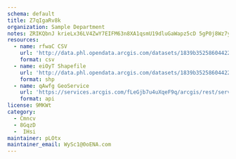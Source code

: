 ```yaml
---
schema: default
title: Z7qIgaRv8k 
organization: Sample Department 
notes: ZRIKQbnJ krieLx36LV4ZwY7EIFM63n8XA1qsmU19dluGaWapz5cD 5gP0j8Wz7y4bFMCPwfyiHrOUgkdDuHqcleEB2hvfTxjphK 
resources:
  - name: rfwaC CSV
    url: 'http://data.phl.opendata.arcgis.com/datasets/1839b35258604422b0b520cbb668df0d_0.csv'
    format: csv
  - name: eiOyT Shapefile
    url: 'http://data.phl.opendata.arcgis.com/datasets/1839b35258604422b0b520cbb668df0d_0.zip'
    format: shp
  - name: qAwfg GeoService
    url: 'https://services.arcgis.com/fLeGjb7u4uXqeF9q/arcgis/rest/services/Air_Monitoring_Stations/FeatureServer/0/query'
    format: api
license: 9MKWt 
category:
  - Cmncv 
  - 8GqzD 
  -  IHsi 
maintainer: pLOtx  
maintainer_email: WySc1@0oENA.com
---
```

